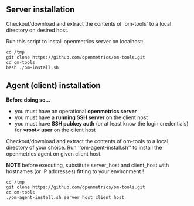 ## Server installation

Checkout/download and extract the contents of 'om-tools' to a local directory on desired host.

Run this script to install openmetrics server on localhost:

```
cd /tmp
git clone https://github.com/openmetrics/om-tools.git
cd om-tools
bash ./om-install.sh
```

## Agent (client) installation

**Before doing so...**

 - you must have an operational **openmetrics server**
 - you must have a **running SSH server** on the client host
 - you must have **SSH pubkey auth** (or at least know the login credentials) for **»root« user** on the client host

Checkout/download and extract the contents of om-tools to a local directory of your choice. Run ''om-agent-install.sh'' to install the openmetrics agent on given client host.

**NOTE** before executing, substitute server_host and client_host with hostnames (or IP addresses) fitting to your environment !

```
cd /tmp
git clone https://github.com/openmetrics/om-tools.git
cd om-tools
./om-agent-install.sh server_host client_host
```